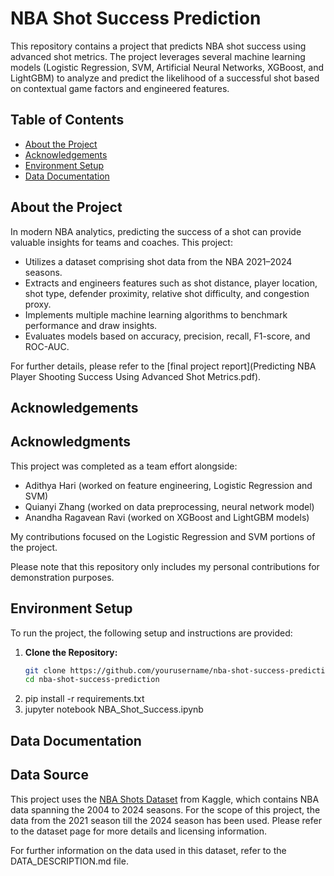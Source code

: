 # NBA Shot Success Prediction

This repository contains a project that predicts NBA shot success using advanced shot metrics. The project leverages several machine learning models (Logistic Regression, SVM, Artificial Neural Networks, XGBoost, and LightGBM) to analyze and predict the likelihood of a successful shot based on contextual game factors and engineered features.

## Table of Contents

- [About the Project](#about-the-project)
- [Acknowledgements](#acknowledgements)
- [Environment Setup](#environment-setup)
- [Data Documentation](#data-documentation)

## About the Project

In modern NBA analytics, predicting the success of a shot can provide valuable insights for teams and coaches. This project:
- Utilizes a dataset comprising shot data from the NBA 2021–2024 seasons.
- Extracts and engineers features such as shot distance, player location, shot type, defender proximity, relative shot difficulty, and congestion proxy.
- Implements multiple machine learning algorithms to benchmark performance and draw insights.
- Evaluates models based on accuracy, precision, recall, F1-score, and ROC-AUC.

For further details, please refer to the [final project report](Predicting NBA Player Shooting Success Using Advanced Shot Metrics.pdf).

## Acknowledgements
## Acknowledgments

This project was completed as a team effort alongside:
- Adithya Hari (worked on feature engineering, Logistic Regression and SVM)
- Quianyi Zhang (worked on data preprocessing, neural network model)
- Anandha Ragavean Ravi (worked on XGBoost and LightGBM models)

My contributions focused on the Logistic Regression and SVM portions of the project.

Please note that this repository only includes my personal contributions for demonstration purposes.

## Environment Setup

To run the project, the following setup and instructions are provided:

1. **Clone the Repository:**
   ```bash
   git clone https://github.com/yourusername/nba-shot-success-prediction.git
   cd nba-shot-success-prediction
2. pip install -r requirements.txt
3. jupyter notebook NBA_Shot_Success.ipynb

## Data Documentation
## Data Source

This project uses the [NBA Shots Dataset](https://www.kaggle.com/datasets/mexwell/nba-shots?resource=download) from Kaggle, which contains NBA data spanning the 2004 to 2024 seasons. For the scope of this project, the data from the 2021 season till the 2024 season has been used. Please refer to the dataset page for more details and licensing information.

For further information on the data used in this dataset, refer to the DATA_DESCRIPTION.md file.